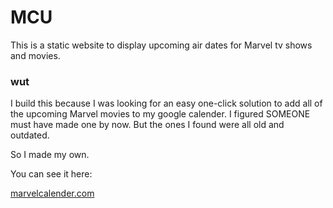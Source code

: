 # MCU

This is a static website to display upcoming air dates for Marvel tv shows and movies.

### wut

I build this because I was looking for an easy one-click solution to add all of the upcoming Marvel movies to my google calender. I figured SOMEONE must have made one by now. But the ones I found were all old and outdated.

So I made my own.

You can see it here:


[marvelcalender.com](http://www.marvelcalender.com)

